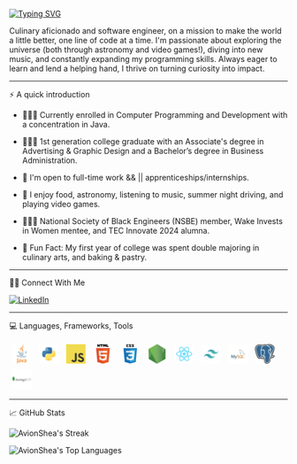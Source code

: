 [![Typing SVG](https://readme-typing-svg.demolab.com?font=Fira+Code&size=24&pause=1000&color=d963d3&width=435&lines=Welcome+to+my+domain!+%F0%9F%98%8A)](https://git.io/typing-svg)

Culinary aficionado and software engineer, on a mission to make the world a little better, one line of code at a time. I'm passionate about exploring the universe (both through astronomy and video games!), diving into new music, and constantly expanding my programming skills. Always eager to learn and lend a helping hand, I thrive on turning curiosity into impact.

---------------------------------------------------------------------------------------------------------------------------------

⚡️ A quick introduction

- 👩🏾‍🏫 Currently enrolled in Computer Programming and Development with a concentration in Java.

- 👩🏾‍🎓 1st generation college graduate with an Associate's degree in Advertising & Graphic Design and a Bachelor’s degree in Business Administration.

- 💼 I'm open to full-time work && || apprenticeships/internships.

- 💚 I enjoy food, astronomy, listening to music, summer night driving, and playing video games.

- 👩🏾‍💻 National Society of Black Engineers (NSBE) member, Wake Invests in Women mentee, and TEC Innovate 2024 alumna.

- 🥳 Fun Fact: My first year of college was spent double majoring in culinary arts, and baking & pastry. 

---------------------------------------------------------------------------------------------------------------------------------

🤝🏾 Connect With Me

[![LinkedIn](https://img.shields.io/badge/LinkedIn-0077B5?style=for-the-badge&logo=linkedin&logoColor=white)](https://www.linkedin.com/in/avion-cobb/)

---------------------------------------------------------------------------------------------------------------------------------

💻 Languages, Frameworks, Tools

<p float="left">

<img style="padding:5px;" align="center" alt="Java" width="35px" src="https://raw.githubusercontent.com/github/explore/main/topics/java/java.png"/>

<img style="padding:5px;" align="center" alt="Python" width="35px" src="https://raw.githubusercontent.com/github/explore/main/topics/python/python.png"/>

<img style="padding:5px;" align="center" alt="JavaScript" width="35px" src="https://raw.githubusercontent.com/github/explore/main/topics/javascript/javascript.png"/>

<img style="padding:5px;" align="center" alt="HTML5" width="35px" src="https://raw.githubusercontent.com/github/explore/main/topics/html/html.png"/>

<img style="padding:5px;" align="center" alt="CSS" width="35px" src="https://raw.githubusercontent.com/github/explore/main/topics/css/css.png"/>

<img style="padding:5px;" align="center" alt="NodeJS" width="35px" src="https://raw.githubusercontent.com/github/explore/80688e429a7d4ef2fca1e82350fe8e3517d3494d/topics/nodejs/nodejs.png"/>

<img style="padding:5px;" align="center" alt="ReactJs" width="35px" src="https://raw.githubusercontent.com/github/explore/80688e429a7d4ef2fca1e82350fe8e3517d3494d/topics/react/react.png"/>

<img style="padding:5px;" align="center" alt="Tailwind" width="35px" src="https://raw.githubusercontent.com/github/explore/main/topics/tailwind/tailwind.png"/>

<img style="padding:5px;" align="center" alt="MySQL" width="35px" src="https://raw.githubusercontent.com/github/explore/main/topics/mysql/mysql.png"/>

<img style="padding:5px;" align="center" alt="PostgresSQL" width="35px" src="https://raw.githubusercontent.com/github/explore/main/topics/postgresql/postgresql.png"/>

<img style="padding:5px;" align="center" alt="MongoDB" width="35px" src="https://raw.githubusercontent.com/github/explore/main/topics/mongodb/mongodb.png"/>


</p>

---------------------------------------------------------------------------------------------------------------------------------

📈 GitHub Stats

![AvionShea's Streak](https://github-readme-streak-stats.herokuapp.com/?user=AvionShea&theme=outrun&hide_border=true)

![AvionShea's Top Languages](https://github-readme-stats.vercel.app/api/top-langs/?username=AvionShea&theme=outrun&show_icons=true&hide_border=true&layout=compact)
